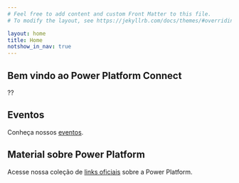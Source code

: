 ```yaml
---
# Feel free to add content and custom Front Matter to this file.
# To modify the layout, see https://jekyllrb.com/docs/themes/#overriding-theme-defaults

layout: home
title: Home
notshow_in_nav: true
---
```


## Bem vindo ao Power Platform Connect

??

## Eventos

Conheça nossos [eventos](../events).

## Material sobre Power Platform

Acesse nossa coleção de [links oficiais](../getready) sobre a Power Platform.
